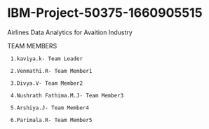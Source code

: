 # IBM-Project-50375-1660905515
Airlines Data Analytics for Avaition Industry

TEAM MEMBERS

     1.kaviya.k- Team Leader
     
     2.Venmathi.R- Team Member1
     
     3.Divya.V- Team Member2
     
     4.Nushrath Fathima.M.J- Team Member3
     
     5.Arshiya.J- Team Member4
     
     6.Parimala.R- Team Member5
